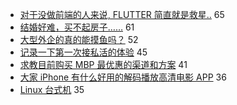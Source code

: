- [对于没做前端的人来说, FLUTTER 简直就是救星..](https://www.v2ex.com/t/563107) 65
- [结婚好难，买不起房子……](https://www.v2ex.com/t/563114) 61
- [大型外企的真的能摸鱼吗？](https://www.v2ex.com/t/563153) 52
- [记录一下第一次接私活的体验](https://www.v2ex.com/t/563206) 45
- [求教目前购买 MBP 最优惠的渠道和方案](https://www.v2ex.com/t/563095) 41
- [大家 iPhone 有什么好用的解码播放高清电影 APP](https://www.v2ex.com/t/563123) 36
- [Linux 台式机](https://www.v2ex.com/t/563048) 35